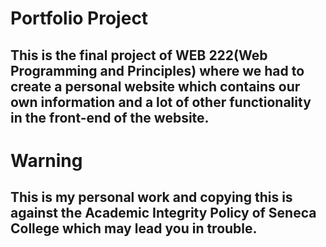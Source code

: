 # Portfolio Project

## This is the final project of WEB 222(Web Programming and Principles) where we had to create a personal website which contains our own information and a lot of other functionality in the front-end of the website.

# Warning

## This is my personal work and copying this is against the Academic Integrity Policy of Seneca College which may lead you in trouble.
